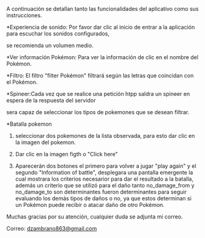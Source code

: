 A continuación se detallan tanto las funcionalidades del aplicativo como sus instrucciones.


*Experiencia de sonido: Por favor dar clic al inicio de entrar a la aplicación para escuchar los sonidos configurados,

se recomienda un volumen medio.

*Ver información Pokémon: Para ver la información de clic en el nombre del Pokémon.

*Filtro: El filtro "filter Pokémon" filtrará según las letras que coincidan con el Pokémon.

*Spineer:Cada vez que se realice una petición htpp saldra un spineer en espera de la respuesta del servidor

sera capaz de seleccionar los tipos de pokemones que se desean filtrar.

*Batalla pokemon

1) seleccionar dos pokemones de la lista observada, para esto dar clic en la imagen del pokemon.

2) Dar clic en la imagen figth o "Click here"

3) Aparecerán dos botones el primero para volver a jugar "play again" y el segundo "Information of battle", desplegara una pantalla emergente la cual mostrara los criterios necesarior para dar el resultado a la batalla, además un criterio que se utilizó para el daño tanto no_damage_from y  no_damage_to son determinantes fueron determinantes para seguir evaluando los demás tipos de daños o no, ya que estos determinan si un Pokémon puede recibir o atacar daño de otro Pokémon.



Muchas gracias por su atención, cualquier duda se adjunta mi correo.

Correo: dzambrano863@gmail.com
